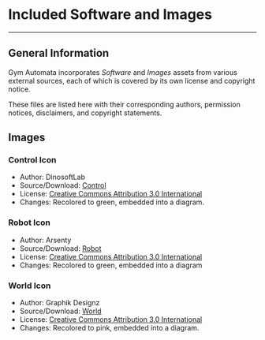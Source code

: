 # Included Software and Images
---
## General Information

Gym Automata incorporates _Software_ and _Images_ assets from various external sources, each of which is covered by its own license and copyright notice.

These files are listed here with their corresponding authors,
permission notices, disclaimers, and copyright statements.

## Images
### Control Icon

+ Author: DinosoftLab
+ Source/Download: [Control](https://thenounproject.com/term/control/1112891/)
+ License: [Creative Commons Attribution 3.0 International](https://creativecommons.org/licenses/by/3.0/)
+ Changes: Recolored to green, embedded into a diagram.

### Robot Icon

+ Author: Arsenty
+ Source/Download: [Robot](https://thenounproject.com/term/robot/417111/)
+ License: [Creative Commons Attribution 3.0 International](https://creativecommons.org/licenses/by/3.0/)
+ Changes: Recolored to green, embedded into a diagram

### World Icon

+ Author: Graphik Designz
+ Source/Download: [World](https://thenounproject.com/search/?q=world&i=2801283)
+ License: [Creative Commons Attribution 3.0 International](https://creativecommons.org/licenses/by/3.0/)
+ Changes: Recolored to pink, embedded into a diagram.

